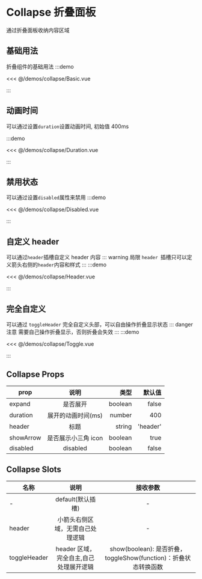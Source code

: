 # Collapse 折叠面板

通过折叠面板收纳内容区域

## 基础用法

折叠组件的基础用法
:::demo

<<< @/demos/collapse/Basic.vue

:::

## 动画时间

可以通过设置`duration`设置动画时间, 初始值 400ms

:::demo

<<< @/demos/collapse/Duration.vue

:::

## 禁用状态

可以通过设置`disabled`属性来禁用
:::demo

<<< @/demos/collapse/Disabled.vue

:::

## 自定义 header

可以通过`header`插槽自定义 header 内容
::: warning 局限
`header `插槽只可以定义箭头右侧的`header`内容和样式
:::
:::demo

<<< @/demos/collapse/Header.vue

:::

## 完全自定义

可以通过 `toggleHeader` 完全自定义头部，可以自由操作折叠显示状态
::: danger 注意
需要自己操作折叠显示，否则折叠会失效
:::
:::demo

<<< @/demos/collapse/Toggle.vue

:::

## Collapse Props

| prop      |        说明         |    类型 |   默认值 |
| --------- | :-----------------: | ------: | -------: |
| expand    |      是否展开       | boolean |    false |
| duration  | 展开的动画时间(ms)  |  number |      400 |
| header    |        标题         |  string | 'header' |
| showArrow | 是否展示小三角 icon | boolean |     true |
| disabled  |      disabled       | boolean |    false |

## Collapse Slots

| 名称         |                  说明                  |                             接收参数                             |
| ------------ | :------------------------------------: | :--------------------------------------------------------------: |
| -            |           default(默认插槽)            |                                -                                 |
| header       |    小箭头右侧区域，无需自己处理逻辑    |                                -                                 |
| toggleHeader | header 区域，完全自主,自己处理展开逻辑 | show(boolean): 是否折叠， toggleShow(function)：折叠状态转换函数 |
